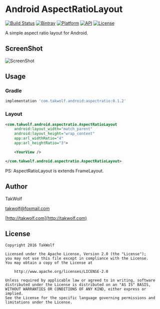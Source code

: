 # Android AspectRatioLayout #

[![Build Status](https://travis-ci.org/TakWolf/Android-AspectRatioLayout.svg?branch=master)](https://travis-ci.org/TakWolf/Android-AspectRatioLayout)
[![Bintray](https://api.bintray.com/packages/takwolf/maven/Android-AspectRatioLayout/images/download.svg)](https://bintray.com/takwolf/maven/Android-AspectRatioLayout/_latestVersion)
[![Platform](https://img.shields.io/badge/platform-Android-green.svg)](https://www.android.com)
[![API](https://img.shields.io/badge/API-14%2B-brightgreen.svg)](https://android-arsenal.com/api?level=14)
[![License](https://img.shields.io/github/license/TakWolf/Android-AspectRatioLayout.svg)](http://www.apache.org/licenses/LICENSE-2.0)

A simple aspect ratio layout for Android.

## ScreenShot ##

![ScreenShot](art/screenshot.png)

## Usage ##

### Gradle ###

``` gradle
implementation 'com.takwolf.android:aspectratio:0.1.2'
```

### Layout ###

``` xml
<com.takwolf.android.aspectratio.AspectRatioLayout
    android:layout_width="match_parent"
    android:layout_height="wrap_content"
    app:arl_widthRatio="4"
    app:arl_heightRatio="3">

    <YourView />

</com.takwolf.android.aspectratio.AspectRatioLayout>
```

PS: AspectRatioLayout is extends FrameLayout.

## Author ##

TakWolf

[takwolf@foxmail.com](mailto:takwolf@foxmail.com)

[http://takwolf.com](http://takwolf.com)

## License ##

```
Copyright 2016 TakWolf

Licensed under the Apache License, Version 2.0 (the "License");
you may not use this file except in compliance with the License.
You may obtain a copy of the License at

    http://www.apache.org/licenses/LICENSE-2.0

Unless required by applicable law or agreed to in writing, software
distributed under the License is distributed on an "AS IS" BASIS,
WITHOUT WARRANTIES OR CONDITIONS OF ANY KIND, either express or implied.
See the License for the specific language governing permissions and
limitations under the License.
```

